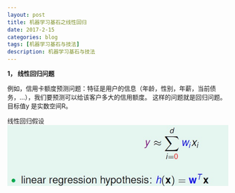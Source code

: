 ```yaml
---
layout: post
title: 机器学习基石之线性回归
date: 2017-2-15
categories: blog
tags: [机器学习基石与技法]
description: 机器学习基石与技法
---
```



**1， 线性回归问题**       

例如，信用卡额度预测问题：特征是用户的信息（年龄，性别，年薪，当前债务，...），我们要预测可以给该客户多大的信用额度。 这样的问题就是回归问题。
目标值y 是实数空间R。     

线性回归假设
![](https://raw.githubusercontent.com/whuhan2013/myImage/master/foundation/chapter9/p1.jpg)

